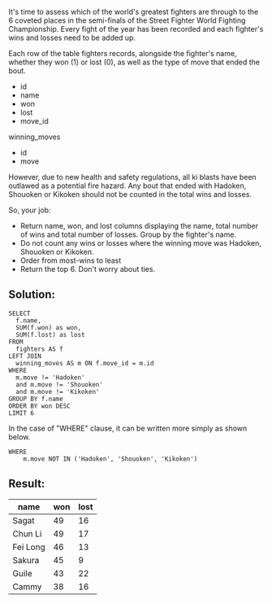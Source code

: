 It's time to assess which of the world's greatest fighters are through to the 6 coveted places in the semi-finals of the Street Fighter World Fighting Championship. Every fight of the year has been recorded and each fighter's wins and losses need to be added up.

Each row of the table fighters records, alongside the fighter's name, whether they won (1) or lost (0), as well as the type of move that ended the bout.

-   id
-   name
-   won
-   lost
-   move\_id

winning\_moves

-   id
-   move

However, due to new health and safety regulations, all ki blasts have been outlawed as a potential fire hazard. Any bout that ended with Hadoken, Shouoken or Kikoken should not be counted in the total wins and losses.

So, your job:

-   Return name, won, and lost columns displaying the name, total number of wins and total number of losses. Group by the fighter's name.
-   Do not count any wins or losses where the winning move was Hadoken, Shouoken or Kikoken.
-   Order from most-wins to least
-   Return the top 6. Don't worry about ties.

## Solution:

```
SELECT 
  f.name, 
  SUM(f.won) as won, 
  SUM(f.lost) as lost
FROM 
  fighters AS f 
LEFT JOIN 
  winning_moves AS m ON f.move_id = m.id 
WHERE 
  m.move != 'Hadoken' 
  and m.move != 'Shouoken' 
  and m.move != 'Kikoken'
GROUP BY f.name
ORDER BY won DESC
LIMIT 6
```

In the case of "WHERE" clause, it can be written more simply as shown below.

```
WHERE 
    m.move NOT IN ('Hadoken', 'Shouoken', 'Kikoken')
```

## Result:

| name | won | lost |
| --- | --- | --- |
| Sagat | 49 | 16 |
| Chun Li | 49 | 17 |
| Fei Long | 46 | 13 |
| Sakura | 45 | 9 |
| Guile | 43 | 22 |
| Cammy | 38 | 16 |